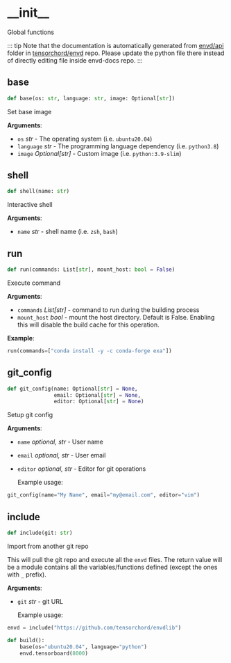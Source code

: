 # \_\_init\_\_

Global functions

::: tip
Note that the documentation is automatically generated from [envd/api](https://github.com/tensorchord/envd/tree/main/envd/api) folder
in [tensorchord/envd](https://github.com/tensorchord/envd/tree/main/envd/api) repo.
Please update the python file there instead of directly editing file inside envd-docs repo.
:::

## base

```python
def base(os: str, language: str, image: Optional[str])
```

Set base image

**Arguments**:

- `os` _str_ - The operating system (i.e. `ubuntu20.04`)
- `language` _str_ - The programming language dependency (i.e. `python3.8`)
- `image` _Optional[str]_ - Custom image (i.e. `python:3.9-slim`)

## shell

```python
def shell(name: str)
```

Interactive shell

**Arguments**:

- `name` _str_ - shell name (i.e. `zsh`, `bash`)

## run

```python
def run(commands: List[str], mount_host: bool = False)
```

Execute command

**Arguments**:

- `commands` _List[str]_ - command to run during the building process
- `mount_host` _bool_ - mount the host directory. Default is False.
  Enabling this will disable the build cache for this operation.
  

**Example**:

```python
run(commands=["conda install -y -c conda-forge exa"])
```

## git\_config

```python
def git_config(name: Optional[str] = None,
               email: Optional[str] = None,
               editor: Optional[str] = None)
```

Setup git config

**Arguments**:

- `name` _optional, str_ - User name
- `email` _optional, str_ - User email
- `editor` _optional, str_ - Editor for git operations
  
  Example usage:
```python
git_config(name="My Name", email="my@email.com", editor="vim")
```

## include

```python
def include(git: str)
```

Import from another git repo

This will pull the git repo and execute all the `envd` files. The return value will be a module
contains all the variables/functions defined (except the ones with `_` prefix).

**Arguments**:

- `git` _str_ - git URL
  
  Example usage:
```python
envd = include("https://github.com/tensorchord/envdlib")

def build():
    base(os="ubuntu20.04", language="python")
    envd.tensorboard(8000)
```

